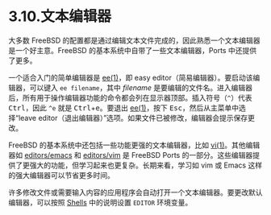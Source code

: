 # 3.10.文本编辑器

大多数 FreeBSD 的配置都是通过编辑文本文件完成的，因此熟悉一个文本编辑器是一个好主意。FreeBSD 的基本系统中自带了一些文本编辑器，Ports 中还提供了更多。

一个适合入门的简单编辑器是 [ee(1)](https://man.freebsd.org/cgi/man.cgi?query=ee&sektion=1&format=html)，即 easy editor（简易编辑器）。要启动该编辑器，可以键入 `ee filename`，其中 *filename* 是要编辑的文件名。进入编辑器后，所有用于操作编辑器功能的命令都会列在显示器顶部。插入符号（`^`）代表 <kbd>Ctrl</kbd>，因此 `^e` 就是 <kbd>Ctrl</kbd>+<kbd>e</kbd>。要退出 [ee(1)](https://man.freebsd.org/cgi/man.cgi?query=ee&sektion=1&format=html)，按下 <kbd>Esc</kbd>，然后从主菜单中选择“leave editor（退出编辑器）”选项。如果文件已被修改，编辑器会提示保存更改。

FreeBSD 的基本系统中还包括一些功能更强的文本编辑器，比如 [vi(1)](https://man.freebsd.org/cgi/man.cgi?query=vi&sektion=1&format=html)。其他编辑器如 [editors/emacs](https://cgit.freebsd.org/ports/tree/editors/emacs/) 和 [editors/vim](https://cgit.freebsd.org/ports/tree/editors/vim/) 是 FreeBSD Ports  的一部分。这些编辑器提供了更强大的功能，但学习起来也更复杂。长期来看，学习如 vim 或 Emacs 这样的强大编辑器可以节省更多时间。

许多修改文件或需要输入内容的应用程序会自动打开一个文本编辑器。要更改默认编辑器，可以按照 [Shells](https://docs.freebsd.org/en/books/handbook/basics/#shells) 中的说明设置 `EDITOR` 环境变量。
